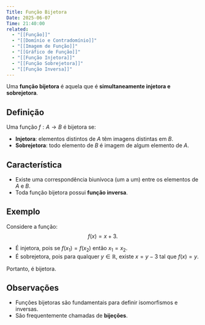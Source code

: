 ```yaml
---
Title: Função Bijetora
Date: 2025-06-07
Time: 21:40:00
related:
  - "[[Função]]"
  - "[[Domínio e Contradomínio]]"
  - "[[Imagem de Função]]"
  - "[[Gráfico de Função]]"
  - "[[Função Injetora]]"
  - "[[Função Sobrejetora]]"
  - "[[Função Inversa]]"
---
```


Uma **função bijetora** é aquela que é **simultaneamente injetora e sobrejetora**.

## Definição

Uma função $f: A \to B$ é bijetora se:
- **Injetora**: elementos distintos de $A$ têm imagens distintas em $B$.
- **Sobrejetora**: todo elemento de $B$ é imagem de algum elemento de $A$.

## Característica

- Existe uma correspondência biunívoca (um a um) entre os elementos de $A$ e $B$.
- Toda função bijetora possui **função inversa**.

## Exemplo

Considere a função:
$$
f(x) = x + 3.
$$

- É injetora, pois se $f(x_1) = f(x_2)$ então $x_1 = x_2$.
- É sobrejetora, pois para qualquer $y \in \mathbb{R}$, existe $x = y - 3$ tal que $f(x) = y$.

Portanto, é bijetora.

## Observações

- Funções bijetoras são fundamentais para definir isomorfismos e inversas.
- São frequentemente chamadas de **bijeções**.
